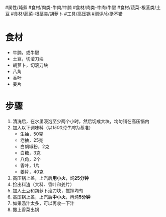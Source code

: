 #属性/炖煮 
#食材/肉类-牛肉/牛腩 #食材/肉类-牛肉/牛腱 #食材/蔬菜-根茎类/土豆 #食材/蔬菜-根茎类/胡萝卜 
#工具/高压锅 
#测评/👍挺不错

# 食材

- 牛腩，或牛腱
- 土豆，切滚刀块
- 胡萝卜，切滚刀块
- 八角
- 香叶
- 姜片

# 步骤
1. 清洗后，在水里浸泡至少两个小时，然后切成大块，均匀铺在高压锅内
2. 加入以下调味料（以*1500克牛肉*为基准）
   - 生抽，50克
   - 老抽，25克
   - 白胡椒粉，2克
   - 白糖，3克
   - 八角，2个
   - 香叶，1片
   - 姜片，40克
1. 高压锅上盖，上汽后**用小火**，炖**25分钟**
2. 捡出料渣（大料、香叶和姜片）
3. 加入土豆和胡萝卜滚刀块，搅拌均匀
4. 高压锅上盖，上汽后**中小火**，再炖**5分钟**
5. 如果汤汁太多，可以再收一下汁
6. 撒上香菜出锅